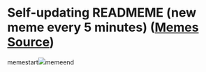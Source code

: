 # Self-updating READMEME (new meme every 5 minutes) ([Memes Source](https://bramses.notion.site/a49c1e962b7646879176ac3b327b6533?v=4d1eda54b170483cb03a40f257231764))

memestart![](https://www.notion.so/image/https%3A%2F%2Fs3-us-west-2.amazonaws.com%2Fsecure.notion-static.com%2F71d77a11-3cd7-4fbd-b86a-bb1d94ead42a%2F547BFEDD-7636-4EA4-A5B3-AC1DC38366ED.jpeg?table=block&id=94c57b41-574c-4e8a-abd6-67bd4a6cd776&cache=v2)memeend
